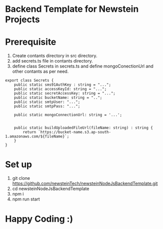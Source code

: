 # Backend Template for Newstein Projects

# Prerequisite
1) Create contants directory in src directory.
2) add secrets.ts file in contants directory.
3) define class Secrets in secrets.ts and define mongoConectionUrl and other contants as per need.

```
export class Secrets {
    public static sms91AuthKey : string = "...";
    public static accessKeyId: string = "...";
    public static secretAccessKey: string = "...";
    public static bucketName: string = "..";
    public static smtpUser: "...";
    public static smtpPass: "...";

    public static mongoConnectionUrl: string = '...'; 


    public static buildUploadedFileUrl(fileName: string) : string {
        return `https://bucket-name.s3.ap-south-1.amazonaws.com/${fileName}`;
    }
}
```

# Set up
1) git clone https://github.com/newsteinTech/newsteinNodeJsBackendTemplate.git
2) cd newsteinNodeJsBackendTemplate
3) npm i
4) npm run start 

# Happy Coding :)